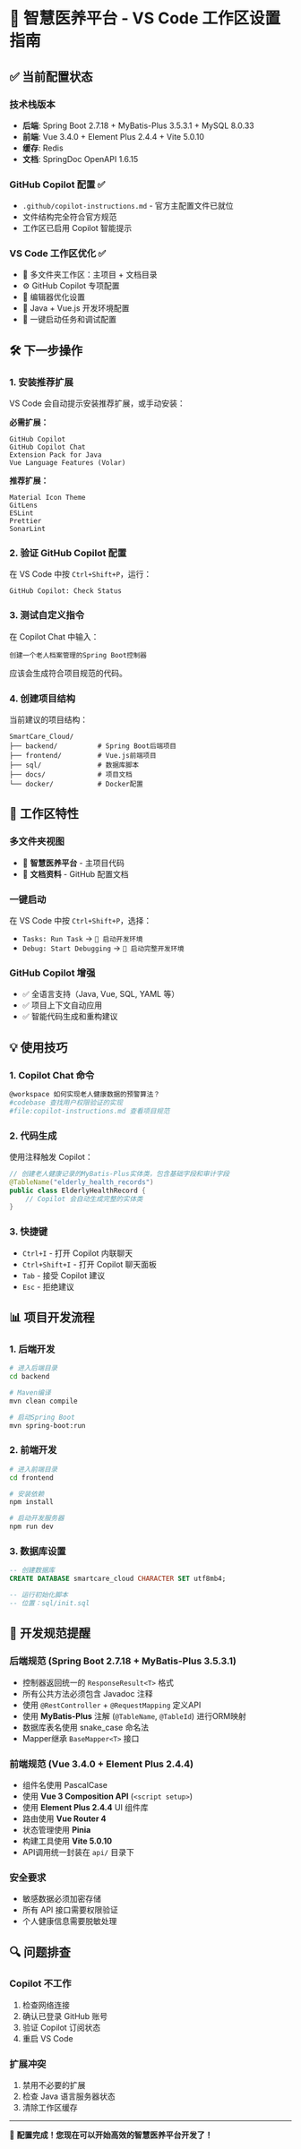 # 🚀 智慧医养平台 - VS Code 工作区设置指南

## ✅ 当前配置状态

### 技术栈版本

- **后端**: Spring Boot 2.7.18 + MyBatis-Plus 3.5.3.1 + MySQL 8.0.33
- **前端**: Vue 3.4.0 + Element Plus 2.4.4 + Vite 5.0.10
- **缓存**: Redis
- **文档**: SpringDoc OpenAPI 1.6.15

### GitHub Copilot 配置 ✅

- `.github/copilot-instructions.md` - 官方主配置文件已就位
- 文件结构完全符合官方规范
- 工作区已启用 Copilot 智能提示

### VS Code 工作区优化 ✅

- 📁 多文件夹工作区：主项目 + 文档目录
- ⚙️ GitHub Copilot 专项配置
- 🎨 编辑器优化设置
- 🔧 Java + Vue.js 开发环境配置
- 🚀 一键启动任务和调试配置

## 🛠️ 下一步操作

### 1. 安装推荐扩展

VS Code 会自动提示安装推荐扩展，或手动安装：

**必需扩展：**

```
GitHub Copilot
GitHub Copilot Chat
Extension Pack for Java
Vue Language Features (Volar)
```

**推荐扩展：**

```
Material Icon Theme
GitLens
ESLint
Prettier
SonarLint
```

### 2. 验证 GitHub Copilot 配置

在 VS Code 中按 `Ctrl+Shift+P`，运行：

```
GitHub Copilot: Check Status
```

### 3. 测试自定义指令

在 Copilot Chat 中输入：

```
创建一个老人档案管理的Spring Boot控制器
```

应该会生成符合项目规范的代码。

### 4. 创建项目结构

当前建议的项目结构：

```
SmartCare_Cloud/
├── backend/          # Spring Boot后端项目
├── frontend/         # Vue.js前端项目
├── sql/              # 数据库脚本
├── docs/             # 项目文档
└── docker/           # Docker配置
```

## 🔧 工作区特性

### 多文件夹视图

- 🏥 **智慧医养平台** - 主项目代码
- 📄 **文档资料** - GitHub 配置文档

### 一键启动

在 VS Code 中按 `Ctrl+Shift+P`，选择：

- `Tasks: Run Task` → `🚀 启动开发环境`
- `Debug: Start Debugging` → `🚀 启动完整开发环境`

### GitHub Copilot 增强

- ✅ 全语言支持（Java, Vue, SQL, YAML 等）
- ✅ 项目上下文自动应用
- ✅ 智能代码生成和重构建议

## 💡 使用技巧

### 1. Copilot Chat 命令

```bash
@workspace 如何实现老人健康数据的预警算法？
#codebase 查找用户权限验证的实现
#file:copilot-instructions.md 查看项目规范
```

### 2. 代码生成

使用注释触发 Copilot：

```java
// 创建老人健康记录的MyBatis-Plus实体类，包含基础字段和审计字段
@TableName("elderly_health_records")
public class ElderlyHealthRecord {
    // Copilot 会自动生成完整的实体类
}
```

### 3. 快捷键

- `Ctrl+I` - 打开 Copilot 内联聊天
- `Ctrl+Shift+I` - 打开 Copilot 聊天面板
- `Tab` - 接受 Copilot 建议
- `Esc` - 拒绝建议

## 📊 项目开发流程

### 1. 后端开发

```bash
# 进入后端目录
cd backend

# Maven编译
mvn clean compile

# 启动Spring Boot
mvn spring-boot:run
```

### 2. 前端开发

```bash
# 进入前端目录
cd frontend

# 安装依赖
npm install

# 启动开发服务器
npm run dev
```

### 3. 数据库设置

```sql
-- 创建数据库
CREATE DATABASE smartcare_cloud CHARACTER SET utf8mb4;

-- 运行初始化脚本
-- 位置：sql/init.sql
```

## 🎯 开发规范提醒

### 后端规范 (Spring Boot 2.7.18 + MyBatis-Plus 3.5.3.1)
- 控制器返回统一的 `ResponseResult<T>` 格式
- 所有公共方法必须包含 Javadoc 注释
- 使用 `@RestController` + `@RequestMapping` 定义API
- 使用 **MyBatis-Plus** 注解 (`@TableName`, `@TableId`) 进行ORM映射
- 数据库表名使用 snake_case 命名法
- Mapper继承 `BaseMapper<T>` 接口

### 前端规范 (Vue 3.4.0 + Element Plus 2.4.4)
- 组件名使用 PascalCase
- 使用 **Vue 3 Composition API** (`<script setup>`)
- 使用 **Element Plus 2.4.4** UI 组件库
- 路由使用 **Vue Router 4**
- 状态管理使用 **Pinia**
- 构建工具使用 **Vite 5.0.10**
- API调用统一封装在 `api/` 目录下

### 安全要求

- 敏感数据必须加密存储
- 所有 API 接口需要权限验证
- 个人健康信息需要脱敏处理

## 🔍 问题排查

### Copilot 不工作

1. 检查网络连接
2. 确认已登录 GitHub 账号
3. 验证 Copilot 订阅状态
4. 重启 VS Code

### 扩展冲突

1. 禁用不必要的扩展
2. 检查 Java 语言服务器状态
3. 清除工作区缓存

---

🎉 **配置完成！您现在可以开始高效的智慧医养平台开发了！**
